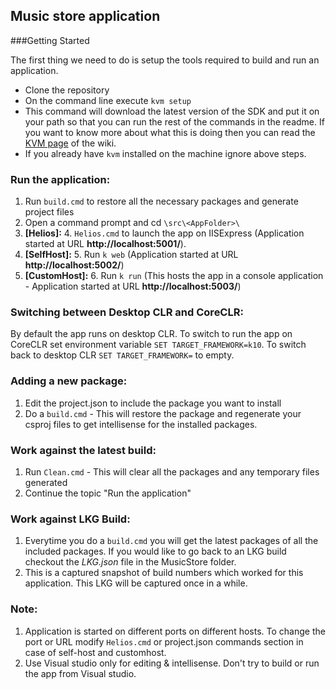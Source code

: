 ## Music store application

###Getting Started

The first thing we need to do is setup the tools required to build and run an application.

* Clone the repository
* On the command line execute ```kvm setup``` 
* This command will download the latest version of the SDK and put it on your path so that you can run the rest of the commands in the readme. If you want to know more about what this is doing then you can read the [KVM page](https://github.com/aspnet/Home/wiki/version-manager) of the wiki.
* If you already have ```kvm``` installed on the machine ignore above steps.

### Run the application:
1. Run ```build.cmd``` to restore all the necessary packages and generate project files
2. Open a command prompt and cd ```\src\<AppFolder>\```
3. **[Helios]:**
	4. ```Helios.cmd``` to launch the app on IISExpress (Application started at URL **http://localhost:5001/**).
4. **[SelfHost]:**
	5. Run ```k web``` (Application started at URL **http://localhost:5002/**)
5. **[CustomHost]:**
	6. Run ```k run``` (This hosts the app in a console application - Application started at URL **http://localhost:5003/**)

### Switching between Desktop CLR and CoreCLR:
By default the app runs on desktop CLR. To switch to run the app on CoreCLR set environment variable ```SET TARGET_FRAMEWORK=k10```. To switch back to desktop CLR ```SET TARGET_FRAMEWORK=``` to empty.

### Adding a new package:
1. Edit the project.json to include the package you want to install
2. Do a ```build.cmd``` - This will restore the package and regenerate your csproj files to get intellisense for the installed packages.

### Work against the latest build:
1. Run ```Clean.cmd``` - This will clear all the packages and any temporary files generated
2. Continue the topic "Run the application"

### Work against LKG Build:
1. Everytime you do a ```build.cmd``` you will get the latest packages of all the included packages. If you would like to go back to an LKG build checkout the *LKG.json* file in the MusicStore folder.
2. This is a captured snapshot of build numbers which worked for this application. This LKG will be captured once in a while. 

### Note:
1. Application is started on different ports on different hosts. To change the port or URL modify ```Helios.cmd``` or project.json commands section in case of self-host and customhost. 
2. Use Visual studio only for editing & intellisense. Don't try to build or run the app from Visual studio.
